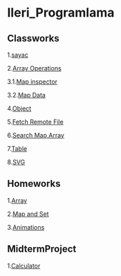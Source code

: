 # Ileri_Programlama

## Classworks

1.[sayac](https://ahmetihsansavas.github.io/Ileri_Programlama/Empty%20page.html)

2.[Array Operations](https://ahmetihsansavas.github.io/Ileri_Programlama/ArrayOdev.html)

3.1.[Map inspector](https://ahmetihsansavas.github.io/Ileri_Programlama/inspector.html)

3.2.[Map Data](https://ahmetihsansavas.github.io/Ileri_Programlama/c4_data.html)

4.[Object](https://ahmetihsansavas.github.io/Ileri_Programlama/cw4index.html)

5.[Fetch Remote File](https://ahmetihsansavas.github.io/Ileri_Programlama/cw5.html)

6.[Search Map,Array](https://ahmetihsansavas.github.io/Ileri_Programlama/cw6.html)

7.[Table](https://ahmetihsansavas.github.io/Ileri_Programlama/cw7/cw7.html)

8.[SVG](https://ahmetihsansavas.github.io/Ileri_Programlama/cw9.html)

## Homeworks

1.[Array](https://ahmetihsansavas.github.io/Ileri_Programlama/Homework1.html)

2.[Map and Set](https://ahmetihsansavas.github.io/Ileri_Programlama/HW2/odev.html)

3.[Animations](https://ahmetihsansavas.github.io/Ileri_Programlama/hw3/man.html)

## MidtermProject

1.[Calculator](https://ahmetihsansavas.github.io/Ileri_Programlama/midproject.html)

